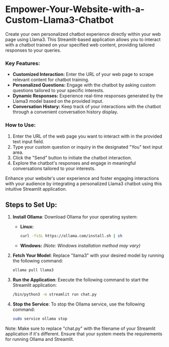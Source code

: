 # Empower-Your-Website-with-a-Custom-Llama3-Chatbot
Create your own personalized chatbot experience directly within your web page using Llama3. This Streamlit-based application allows you to interact with a chatbot trained on your specified web content, providing tailored responses to your queries.


### Key Features:

- **Customized Interaction:** Enter the URL of your web page to scrape relevant content for chatbot training.
- **Personalized Questions:** Engage with the chatbot by asking custom questions tailored to your specific interests.
- **Dynamic Responses:** Experience real-time responses generated by the Llama3 model based on the provided input.
- **Conversation History:** Keep track of your interactions with the chatbot through a convenient conversation history display.

### How to Use:

1. Enter the URL of the web page you want to interact with in the provided text input field.
2. Type your custom question or inquiry in the designated "You" text input area.
3. Click the "Send" button to initiate the chatbot interaction.
4. Explore the chatbot's responses and engage in meaningful conversations tailored to your interests.

Enhance your website's user experience and foster engaging interactions with your audience by integrating a personalized Llama3 chatbot using this intuitive Streamlit application.


## Steps to Set Up:

1. **Install Ollama**: Download Ollama for your operating system:
   - **Linux:**
     ```bash
     curl -fsSL https://ollama.com/install.sh | sh
     ```
   - **Windows:** *(Note: Windows installation method may vary)*

2. **Fetch Your Model**: Replace "llama3" with your desired model by running the following command:
   ```bash
   ollama pull llama3
     ```
3. **Run the Application**: Execute the following command to start the Streamlit application:
   ```bash
   /bin/python3 -m streamlit run chat.py
     ```
4. **Stop the Service**: To stop the Ollama service, use the following command:
   ```bash
   sudo service ollama stop

     ```
Note:
Make sure to replace "chat.py" with the filename of your Streamlit application if it's different.
Ensure that your system meets the requirements for running Ollama and Streamlit.
